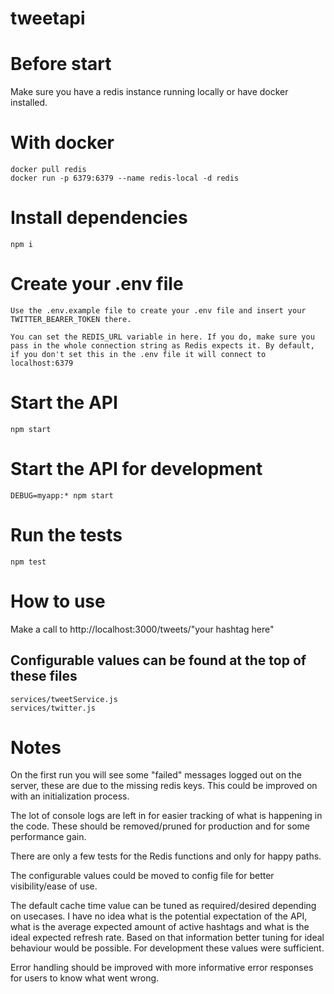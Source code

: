 # tweetapi

# Before start
Make sure you have a redis instance running locally or have docker installed.

# With docker
	docker pull redis
	docker run -p 6379:6379 --name redis-local -d redis	

# Install dependencies
	npm i

# Create your .env file
	Use the .env.example file to create your .env file and insert your TWITTER_BEARER_TOKEN there.
	
	You can set the REDIS_URL variable in here. If you do, make sure you pass in the whole connection string as Redis expects it. By default, if you don't set this in the .env file it will connect to localhost:6379

# Start the API
	npm start

# Start the API for development
	DEBUG=myapp:* npm start

# Run the tests
	npm test

# How to use
Make a call to http://localhost:3000/tweets/"your hashtag here"

## Configurable values can be found at the top of these files
	services/tweetService.js
	services/twitter.js

# Notes
On the first run you will see some "failed" messages logged out on the server, these are due to the missing redis keys. This could be improved on with an initialization process.

The lot of console logs are left in for easier tracking of what is happening in the code. These should be removed/pruned for production and for some performance gain.

There are only a few tests for the Redis functions and only for happy paths.

The configurable values could be moved to config file for better visibility/ease of use.

The default cache time value can be tuned as required/desired depending on usecases. I have no idea what is the potential expectation of the API, what is the average expected amount of active hashtags and what is the ideal expected refresh rate. Based on that information better tuning for ideal behaviour would be possible. For development these values were sufficient.

Error handling should be improved with more informative error responses for users to know what went wrong.